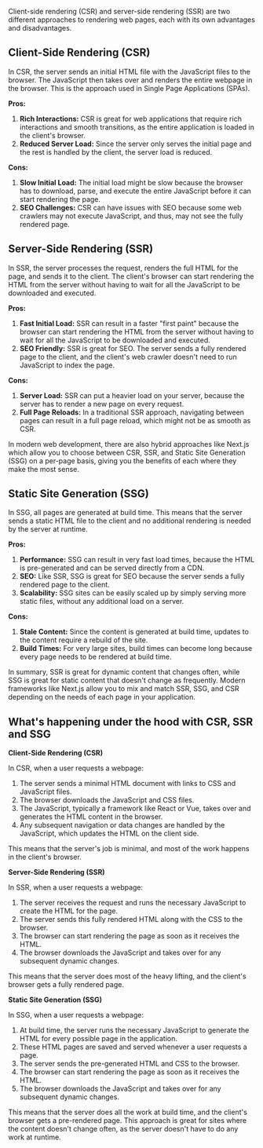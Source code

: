 Client-side rendering (CSR) and server-side rendering (SSR) are two different approaches to rendering web pages, each with its own advantages and disadvantages.

## Client-Side Rendering (CSR)

In CSR, the server sends an initial HTML file with the JavaScript files to the browser. The JavaScript then takes over and renders the entire webpage in the browser. This is the approach used in Single Page Applications (SPAs).

**Pros:**

1. **Rich Interactions:** CSR is great for web applications that require rich interactions and smooth transitions, as the entire application is loaded in the client's browser.
2. **Reduced Server Load:** Since the server only serves the initial page and the rest is handled by the client, the server load is reduced.

**Cons:**

1. **Slow Initial Load:** The initial load might be slow because the browser has to download, parse, and execute the entire JavaScript before it can start rendering the page.
2. **SEO Challenges:** CSR can have issues with SEO because some web crawlers may not execute JavaScript, and thus, may not see the fully rendered page.

## Server-Side Rendering (SSR)

In SSR, the server processes the request, renders the full HTML for the page, and sends it to the client. The client's browser can start rendering the HTML from the server without having to wait for all the JavaScript to be downloaded and executed.

**Pros:**

1. **Fast Initial Load:** SSR can result in a faster "first paint" because the browser can start rendering the HTML from the server without having to wait for all the JavaScript to be downloaded and executed.
2. **SEO Friendly:** SSR is great for SEO. The server sends a fully rendered page to the client, and the client's web crawler doesn't need to run JavaScript to index the page.

**Cons:**

1. **Server Load:** SSR can put a heavier load on your server, because the server has to render a new page on every request.
2. **Full Page Reloads:** In a traditional SSR approach, navigating between pages can result in a full page reload, which might not be as smooth as CSR.

In modern web development, there are also hybrid approaches like Next.js which allow you to choose between CSR, SSR, and Static Site Generation (SSG) on a per-page basis, giving you the benefits of each where they make the most sense.

## Static Site Generation (SSG)

In SSG, all pages are generated at build time. This means that the server sends a static HTML file to the client and no additional rendering is needed by the server at runtime.

**Pros:**

1. **Performance:** SSG can result in very fast load times, because the HTML is pre-generated and can be served directly from a CDN.
2. **SEO:** Like SSR, SSG is great for SEO because the server sends a fully rendered page to the client.
3. **Scalability:** SSG sites can be easily scaled up by simply serving more static files, without any additional load on a server.

**Cons:**

1. **Stale Content:** Since the content is generated at build time, updates to the content require a rebuild of the site.
2. **Build Times:** For very large sites, build times can become long because every page needs to be rendered at build time.

In summary, SSR is great for dynamic content that changes often, while SSG is great for static content that doesn't change as frequently. Modern frameworks like Next.js allow you to mix and match SSR, SSG, and CSR depending on the needs of each page in your application.

## What's happening under the hood with CSR, SSR and SSG

**Client-Side Rendering (CSR)**

In CSR, when a user requests a webpage:

1. The server sends a minimal HTML document with links to CSS and JavaScript files.
2. The browser downloads the JavaScript and CSS files.
3. The JavaScript, typically a framework like React or Vue, takes over and generates the HTML content in the browser.
4. Any subsequent navigation or data changes are handled by the JavaScript, which updates the HTML on the client side.

This means that the server's job is minimal, and most of the work happens in the client's browser.

**Server-Side Rendering (SSR)**

In SSR, when a user requests a webpage:

1. The server receives the request and runs the necessary JavaScript to create the HTML for the page.
2. The server sends this fully rendered HTML along with the CSS to the browser.
3. The browser can start rendering the page as soon as it receives the HTML.
4. The browser downloads the JavaScript and takes over for any subsequent dynamic changes.

This means that the server does most of the heavy lifting, and the client's browser gets a fully rendered page.

**Static Site Generation (SSG)**

In SSG, when a user requests a webpage:

1. At build time, the server runs the necessary JavaScript to generate the HTML for every possible page in the application.
2. These HTML pages are saved and served whenever a user requests a page.
3. The server sends the pre-generated HTML and CSS to the browser.
4. The browser can start rendering the page as soon as it receives the HTML.
5. The browser downloads the JavaScript and takes over for any subsequent dynamic changes.

This means that the server does all the work at build time, and the client's browser gets a pre-rendered page. This approach is great for sites where the content doesn't change often, as the server doesn't have to do any work at runtime.